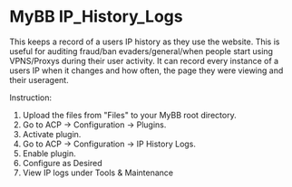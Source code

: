 # MyBB IP_History_Logs
This keeps a record of a users IP history as they use the website. This is useful for auditing fraud/ban evaders/general/when people start using VPNS/Proxys during their user activity. It can record every instance of a users IP when it changes and how often, the page they were viewing and their useragent.


Instruction:

1. Upload the files from "Files" to your MyBB root directory.
2. Go to ACP -> Configuration -> Plugins.
3. Activate plugin.
4. Go to ACP -> Configuration -> IP History Logs.
5. Enable plugin.
6. Configure as Desired
7. View IP logs under Tools & Maintenance
